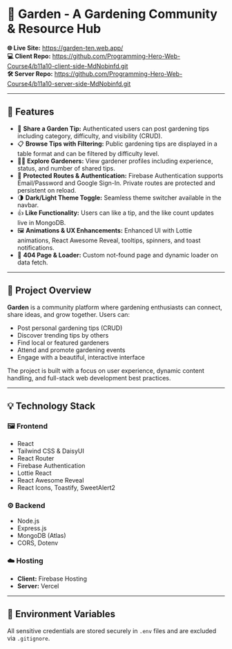 # 🌿 Garden - A Gardening Community & Resource Hub

**🌐 Live Site:** https://garden-ten.web.app/  
**💻 Client Repo:** https://github.com/Programming-Hero-Web-Course4/b11a10-client-side-MdNobinfd.git  
**🛠️ Server Repo:** https://github.com/Programming-Hero-Web-Course4/b11a10-server-side-MdNobinfd.git

---

## 🚀 Features

- 🌱 **Share a Garden Tip:** Authenticated users can post gardening tips including category, difficulty, and visibility (CRUD).
- 📋 **Browse Tips with Filtering:** Public gardening tips are displayed in a table format and can be filtered by difficulty level.
- 👩‍🌾 **Explore Gardeners:** View gardener profiles including experience, status, and number of shared tips.
- 🔐 **Protected Routes & Authentication:** Firebase Authentication supports Email/Password and Google Sign-In. Private routes are protected and persistent on reload.
- 🌗 **Dark/Light Theme Toggle:** Seamless theme switcher available in the navbar.
- 👍 **Like Functionality:** Users can like a tip, and the like count updates live in MongoDB.
- 🖼️ **Animations & UX Enhancements:** Enhanced UI with Lottie animations, React Awesome Reveal, tooltips, spinners, and toast notifications.
- 🧭 **404 Page & Loader:** Custom not-found page and dynamic loader on data fetch.

---

## 📝 Project Overview

**Garden** is a community platform where gardening enthusiasts can connect, share ideas, and grow together. Users can:

- Post personal gardening tips (CRUD)
- Discover trending tips by others
- Find local or featured gardeners
- Attend and promote gardening events
- Engage with a beautiful, interactive interface

The project is built with a focus on user experience, dynamic content handling, and full-stack web development best practices.

---

## 💡 Technology Stack

### 🖼 Frontend

- React
- Tailwind CSS & DaisyUI
- React Router
- Firebase Authentication
- Lottie React
- React Awesome Reveal
- React Icons, Toastify, SweetAlert2

### ⚙️ Backend

- Node.js
- Express.js
- MongoDB (Atlas)
- CORS, Dotenv

### ☁️ Hosting

- **Client:** Firebase Hosting  
- **Server:** Vercel

---

## 🔐 Environment Variables

All sensitive credentials are stored securely in `.env` files and are excluded via `.gitignore`.


